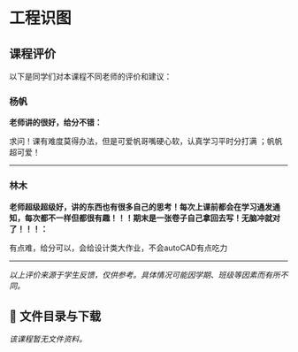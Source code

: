 # 工程识图

## 课程评价

以下是同学们对本课程不同老师的评价和建议：

### 杨帆

**老师讲的很好，给分不错：**

求问！课有难度莫得办法，但是可爱帆哥嘴硬心软，认真学习平时分打满 ；帆帆超可爱！

---

### 林木

**老师超级超级好，讲的东西也有很多自己的思考！每次上课前都会在学习通发通知，每次都不一样但都很有趣！！！期末是一张卷子自己拿回去写！无脑冲就对了！！！：**

有点难，给分可以，会给设计类大作业，不会autoCAD有点吃力

---

*以上评价来源于学生反馈，仅供参考。具体情况可能因学期、班级等因素而有所不同。*
## 📄 文件目录与下载

_该课程暂无文件资料。_
